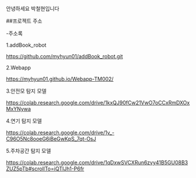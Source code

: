 안녕하세요 박철현입니다

##프로젝트 주소

-주소록 

 1.addBook_robot
 
https://github.com/myhyun01/addBook_robot.git

 2.Webapp
 
 https://myhyun01.github.io/Webapp-TM002/

 3.안전모 탐지 모델

https://colab.research.google.com/drive/1kxQJ90fCw21VwO7oCCxRmDXOxMxYNywa

 4.연기 탐지 모델

 https://colab.research.google.com/drive/1v_-C96O5Nc8ooeG6iBeGwKpS_7qt-OsJ

5.주차공간 탐지 모델

https://colab.research.google.com/drive/1qDxwSVCXRun6zvy41B5GU08B3ZUZ5pTb#scrollTo=iQTIJh1-P6fr
